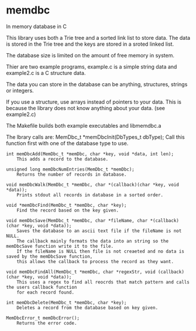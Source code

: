 # memdbc
In memory database in C

This library uses both a Trie tree and a sorted link list to store data.  The data is stored in the Trie tree and the keys are stored in a sroted linked list.

The database size is limited on the amount of free memory in system.

Thier are two example programs, example.c is a simple string data and example2.c is a C structure data.

The data you can store in the database can be anything, structures, strings or integers.

If you use a structure, use arrays instead of pointers to your data. This is because the library does not
know anything about your data. (see example2.c)

The Makefile builds both example executables and libmemdbc.a

The lbrary calls are:
	MemDbc_t *memDbcInit(DbTypes_t dbType);
		Call this function first with one of the database type to use.

	int memDbcAdd(MemDbc_t *memDbc, char *key, void *data, int len);
		This adds a record to the database.

	unsigned long memDbcNumEntries(MemDbc_t *memDbc);
		Returns the number of records in database.

	void memDbcWalk(MemDbc_t *memDbc, char *(callback)(char *key, void *data));
		Prints stdout all records in database in a sorted order.

	void *memDbcFind(MemDbc_t *memDbc, char *key);
		Find the record based on the key given.

	void memDbcSave(MemDbc_t *memDbc, char *fileName, char *(callback)(char *key, void *data));
		Saves the database to an ascii text file if the fileName is not NULL.
		The callback mainly formats the data into an string so the memDbcSave function write it to the file.
		If the fileName is NULL then file is not creaeted and no data is saved by the memDbcSave function,
		this allows the callback to process the record as they want.

	void memDbcFindAll(MemDbc_t *memDbc, char *regexStr, void (callback)(char *key, void *data));
		This uses a regex to find all reocrds that match pattern and calls the users callback function
		for each record found.

	int memDbcDelete(MemDbc_t *memDbc, char *key);
		Deletes a record from the database based on key given.

	MemDbcError_t memDbcError();
		Returns the error code.
